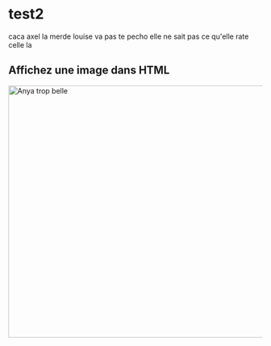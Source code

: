 # test2
caca
axel la merde
louise va pas te pecho
elle ne sait pas ce qu'elle rate celle la 
<body>
  <h2>Affichez une image dans HTML</h2>
	<a href="https://fr.victoriassecret.com/fr/?cm_mmc=SEM-_-MicrosoftAds-_-FR_FR_Brand_Pure-_-Pure&&msclkid=3dd85b8d3a3b1bb9afe93c9dd8e522c0&utm_source=bing&utm_medium=cpc&utm_campaign=FR_FR_Brand_Pure&utm_term=Victoria%27s%20Secret&utm_content=Pure&gclid=3dd85b8d3a3b1bb9afe93c9dd8e522c0&gclsrc=3p.ds">
		<img src="anya.JPG" alt="Anya trop belle" height="500" width="720">
	</a>
</body>
